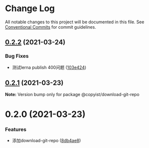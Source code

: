 # Change Log

All notable changes to this project will be documented in this file.
See [Conventional Commits](https://conventionalcommits.org) for commit guidelines.

## [0.2.2](https://github.com/ooooevan/copyist/compare/@copyist/download-git-repo@0.2.1...@copyist/download-git-repo@0.2.2) (2021-03-24)


### Bug Fixes

* 测试lerna publish 400问题 ([103e424](https://github.com/ooooevan/copyist/commit/103e4244e65e15234501518f597c0784e6fe5587))





## [0.2.1](https://github.com/ooooevan/copyist/compare/@copyist/download-git-repo@0.2.0...@copyist/download-git-repo@0.2.1) (2021-03-23)

**Note:** Version bump only for package @copyist/download-git-repo





# 0.2.0 (2021-03-23)


### Features

* 添加download-git-repo ([8db4ae8](https://github.com/ooooevan/copyist/commit/8db4ae8eeb2bb98d9bec931d3d95d8964032f41f))

